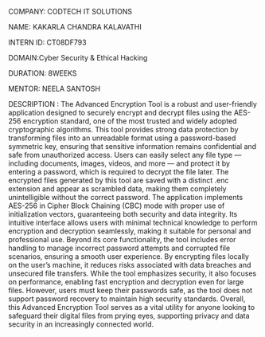 COMPANY: CODTECH IT SOLUTIONS

NAME: KAKARLA CHANDRA KALAVATHI

INTERN ID: CT08DF793

DOMAIN:Cyber Security & Ethical Hacking

DURATION: 8WEEKS

MENTOR: NEELA SANTOSH

DESCRIPTION : The Advanced Encryption Tool is a robust and user-friendly application designed to securely encrypt and decrypt files using the AES-256 encryption standard, one of the most trusted and widely adopted cryptographic algorithms. This tool provides strong data protection by transforming files into an unreadable format using a password-based symmetric key, ensuring that sensitive information remains confidential and safe from unauthorized access. Users can easily select any file type — including documents, images, videos, and more — and protect it by entering a password, which is required to decrypt the file later. The encrypted files generated by this tool are saved with a distinct .enc extension and appear as scrambled data, making them completely unintelligible without the correct password. The application implements AES-256 in Cipher Block Chaining (CBC) mode with proper use of initialization vectors, guaranteeing both security and data integrity. Its intuitive interface allows users with minimal technical knowledge to perform encryption and decryption seamlessly, making it suitable for personal and professional use. Beyond its core functionality, the tool includes error handling to manage incorrect password attempts and corrupted file scenarios, ensuring a smooth user experience. By encrypting files locally on the user’s machine, it reduces risks associated with data breaches and unsecured file transfers. While the tool emphasizes security, it also focuses on performance, enabling fast encryption and decryption even for large files. However, users must keep their passwords safe, as the tool does not support password recovery to maintain high security standards. Overall, this Advanced Encryption Tool serves as a vital utility for anyone looking to safeguard their digital files from prying eyes, supporting privacy and data security in an increasingly connected world.

